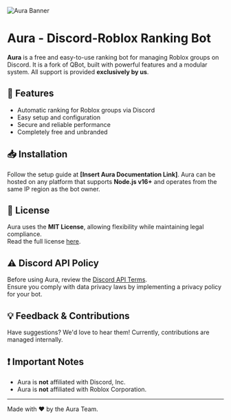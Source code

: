 ![Aura Banner](https://media.discordapp.net/attachments/1071227120908517388/1354571729866981526/image.png?ex=67e5c6bb&is=67e4753b&hm=9b73b52d5e2b33b2e4d28327b28f0c7ae4ee54a07021dc1f3ffde05dcccb1332&=&format=webp&quality=lossless&width=1136&height=513)

# Aura - Discord-Roblox Ranking Bot  

**Aura** is a free and easy-to-use ranking bot for managing Roblox groups on Discord. It is a fork of QBot, built with powerful features and a modular system. All support is provided **exclusively by us**.

## 🚀 Features  
- Automatic ranking for Roblox groups via Discord  
- Easy setup and configuration  
- Secure and reliable performance  
- Completely free and unbranded  

## 📥 Installation  
Follow the setup guide at **[Insert Aura Documentation Link]**. Aura can be hosted on any platform that supports **Node.js v16+** and operates from the same IP region as the bot owner.

## 📜 License  
Aura uses the **MIT License**, allowing flexibility while maintaining legal compliance.  
Read the full license [here](https://github.com/LengoLabs/qbot/blob/master/LICENSE).  

## ⚠️ Discord API Policy  
Before using Aura, review the [Discord API Terms](https://discord.com/developers/docs/legal).  
Ensure you comply with data privacy laws by implementing a privacy policy for your bot.

## 💡 Feedback & Contributions  
Have suggestions? We'd love to hear them! Currently, contributions are managed internally.

## ❗ Important Notes  
- Aura is **not** affiliated with Discord, Inc.  
- Aura is **not** affiliated with Roblox Corporation.  

---
Made with ❤️ by the Aura Team.

